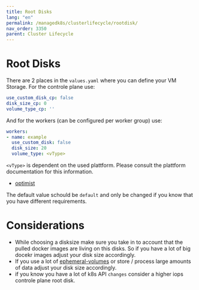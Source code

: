 ```yaml
---
title: Root Disks
lang: "en"
permalink: /managedk8s/clusterlifecycle/rootdisk/
nav_order: 3350
parent: Cluster Lifecycle
---
```

# Root Disks

There are 2 places in the `values.yaml` where you can define your VM Storage. For the controle plane use:

```yaml
use_custom_disk_cp: false
disk_size_cp: 0
volume_type_cp: ''
```

And for the workers (can be configured per worker group) use:
```yaml
workers:
- name: example
  use_custom_disk: false
  disk_size: 20
  volume_type: <vType>
```

`<vType>` is dependent on the used plattform. Please consult the plattform documentation for this information.
- [optimist](/optimist/specs/volume_specification/)

The default value schould be `default` and only be changed if you know that you have different requirements. 

# Considerations
* While choosing a disksize make sure you take in to account that the pulled docker images are living on this disks. So if you have a lot of big docekr images adjust your disk size accordingly. 
* If you use a lot of [ephemeral-volumes](https://kubernetes.io/docs/concepts/storage/ephemeral-volumes/) or store / process large amounts of data adjust your disk size accordingly. 
* if you know you have a lot of k8s API `changes` consider a higher iops controle plane root disk.